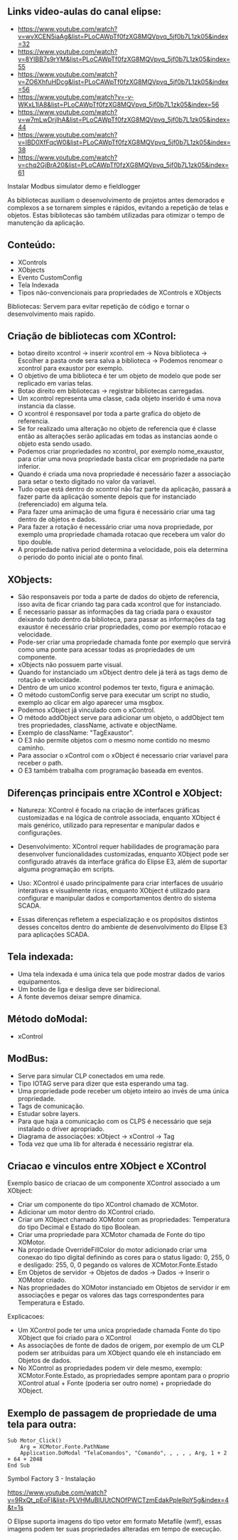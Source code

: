 ## Links video-aulas do canal elipse:

 - https://www.youtube.com/watch?v=wvXCEN5iaAg&list=PLoCAWpTf0fzXG8MQVpvq_5jf0b7L1zk05&index=32
 - https://www.youtube.com/watch?v=8YIBB7s9rYM&list=PLoCAWpTf0fzXG8MQVpvq_5jf0b7L1zk05&index=55
 - https://www.youtube.com/watch?v=ZO6XhfuHDcg&list=PLoCAWpTf0fzXG8MQVpvq_5jf0b7L1zk05&index=56
 - https://www.youtube.com/watch?v=-v-WKxL1lA8&list=PLoCAWpTf0fzXG8MQVpvq_5jf0b7L1zk05&index=56
 - https://www.youtube.com/watch?v=w7mLwDrjIhA&list=PLoCAWpTf0fzXG8MQVpvq_5jf0b7L1zk05&index=44
 - https://www.youtube.com/watch?v=IBD0XfFqcW0&list=PLoCAWpTf0fzXG8MQVpvq_5jf0b7L1zk05&index=38
 - https://www.youtube.com/watch?v=chq2GjBrA20&list=PLoCAWpTf0fzXG8MQVpvq_5jf0b7L1zk05&index=61 


Instalar Modbus simulator demo e fieldlogger

As bibliotecas auxiliam o desenvolvimento de projetos antes demorados e complexos a se tornarem simples e rápidos,
evitando a repetição de telas e objetos. Estas bibliotecas são também utilizadas para otimizar o tempo 
de manutenção da aplicação.

## Conteúdo:

- XControls
- XObjects
- Evento CustomConfig
- Tela Indexada
- Tipos não-convencionais para propriedades de XControls e XObjects

Bibliotecas: Servem para evitar repetição de código e tornar o desenvolvimento mais rapido.

## Criação de bibliotecas com XControl:
- botao direito xcontrol -> inserir xcontrol em -> Nova biblioteca -> Escolher a pasta onde sera salva
a biblioteca -> Podemos renomear o xcontrol para exaustor por exemplo.
- O objetivo de uma biblioteca é ter um objeto de modelo que pode ser replicado em varias telas.
- Botao direito em bibliotecas -> registrar bibliotecas carregadas.
- Um xcontrol representa uma classe, cada objeto inserido é uma nova instancia da classe.
- O xcontrol é responsavel por toda a parte grafica do objeto de referencia.
- Se for realizado uma alteração no objeto de referencia que é classe então as alterações serão 
aplicadas em todas as instancias aonde o objeto esta sendo usado.
- Podemos criar propriedades no xcontrol, por exemplo nome_exaustor, para criar uma nova propriedade basta clicar
em propriedade na parte inferior.
- Quando é criada uma nova propriedade é necessário fazer a associação para setar o texto digitado no valor da
variavel.
- Tudo oque está dentro do xcontrol não faz parte da aplicação, passará a fazer parte da aplicação somente depois
que for instanciado (referenciado) em alguma tela.
- Para fazer uma animação de uma figura é necessário criar uma tag dentro de objetos e dados.
- Para fazer a rotação é necessário criar uma nova propriedade, por exemplo uma propriedade chamada rotacao
que recebera um valor do tipo double.
- A propriedade nativa period determina a velocidade, pois ela determina o periodo do ponto inicial ate o ponto final.
	
## XObjects: 
- São responsaveis por toda a parte de dados do objeto de referencia, isso avita de ficar criando tag para cada xcontrol 
que for instanciado.
- É necessario passar as informações da tag criada para o exaustor deixando tudo dentro da biblioteca, para passar 
as informações da tag exaustor é necessário criar propriedades, como por exemplo rotacao e velocidade.
- Pode-ser criar uma propriedade chamada fonte por exemplo que servirá como uma ponte para acessar todas as propriedades
de um componente.
- xObjects não possuem parte visual.
- Quando for instanciado um xObject dentro dele já terá as tags demo de rotação e velocidade.
- Dentro de um unico xcontrol podemos ter texto, figura e animação.
- O método customConfig serve para executar um script no studio, exemplo ao clicar em algo aparecer uma msgbox.
- Podemos xObject já vinculado com o xControl.
- O método addObject serve para adicionar um objeto, o addObject tem tres propriedades, className, activate e objectName.
- Exemplo de className: "TagExaustor".
- O E3 não permite objetos com o mesmo nome contido no mesmo caminho.
- Para associar o xControl com o xObject é necessario criar variavel para receber o path.
- O E3 também trabalha com programação baseada em eventos.

## Diferenças principais entre XControl e XObject:
- Natureza: XControl é focado na criação de interfaces gráficas customizadas e na lógica de controle associada, enquanto XObject é mais genérico, utilizado para representar e manipular dados e configurações.

- Desenvolvimento: XControl requer habilidades de programação para desenvolver funcionalidades customizadas, enquanto XObject pode ser configurado através da interface gráfica do Elipse E3, além de suportar alguma programação em scripts.

- Uso: XControl é usado principalmente para criar interfaces de usuário interativas e visualmente ricas, enquanto XObject é utilizado para configurar e manipular dados e comportamentos dentro do sistema SCADA.

- Essas diferenças refletem a especialização e os propósitos distintos desses conceitos dentro do ambiente de desenvolvimento do Elipse E3 para aplicações SCADA.

## Tela indexada: 
  - Uma tela indexada é uma única tela que pode mostrar dados de varios equipamentos.
  - Um botão de liga e desliga deve ser bidirecional.
  - A fonte devemos deixar sempre dinamica.
 
 ## Método doModal:
  - xControl
 
 ## ModBus:
 - Serve para simular CLP conectados em uma rede.
 - Tipo IOTAG serve para dizer que esta esperando uma tag.
 - Uma propriedade pode receber um objeto inteiro ao invés de uma única propriedade.
 - Tags de comunicação.
 - Estudar sobre layers.
 - Para que haja a comunicação com os CLPS é necessário que seja instalado o driver apropriado.
 - Diagrama de associações: xObject -> xControl -> Tag
 - Toda vez que uma lib for alterada é necessário registrar ela.

 ## Criacao e vinculos entre XObject e XControl

Exemplo basico de criacao de um componente XControl associado a um XObject:

- Criar um componente do tipo XControl chamado de XCMotor.
- Adicionar um motor dentro do XControl criado.
- Criar um XObject chamado XOMotor com as propriedades: Temperatura do tipo Decimal e Estado do tipo Boolean.
- Criar uma propriedade para XCMotor chamada de Fonte do tipo XOMotor.
- Na propriedade OverrideFillColor do motor adicionado criar uma conexao do tipo digital
definindo as cores para o status ligado: 0, 255, 0 e desligado: 255, 0, 0 pegando os valores de XCMotor.Fonte.Estado
- Em Objetos de servidor -> Objetos de dados -> Dados -> Inserir o XOMotor criado.
- Nas propriedades do XOMotor instanciado em Objetos de servidor ir em associações e pegar os valores das tags correspondentes 
para Temperatura e Estado.

Explicacoes:

- Um XControl pode ter uma unica propriedade chamada Fonte do tipo XObject que foi criado para o XControl
- As associações de fonte de dados de origem, por exemplo de um CLP podem ser atribuídas para um XObject quando ele eh 
instanciado em Objetos de dados.
- No XControl as propriedades podem vir dele mesmo, exemplo: XCMotor.Fonte.Estado, as propriedades sempre
apontam para o proprio XControl atual + Fonte (poderia ser outro nome) +  propriedade do XObject.

## Exemplo de passagem de propriedade de uma tela para outra:

```vbscript
Sub Motor_Click()
	Arg = XCMotor.Fonte.PathName
	Application.DoModal "TelaComandos", "Comando", , , , , Arg, 1 + 2 + 64 + 2048
End Sub
```

Symbol Factory 3 - Instalação

https://www.youtube.com/watch?v=9RxQt_pEoFI&list=PLVHMuBlUUtCNOfPWCTzmEdakPpleRpY5g&index=4&t=1s

O Elipse suporta imagens do tipo vetor em formato Metafile (wmf), essas imagens podem ter suas propriedades alteradas
em tempo de execução.